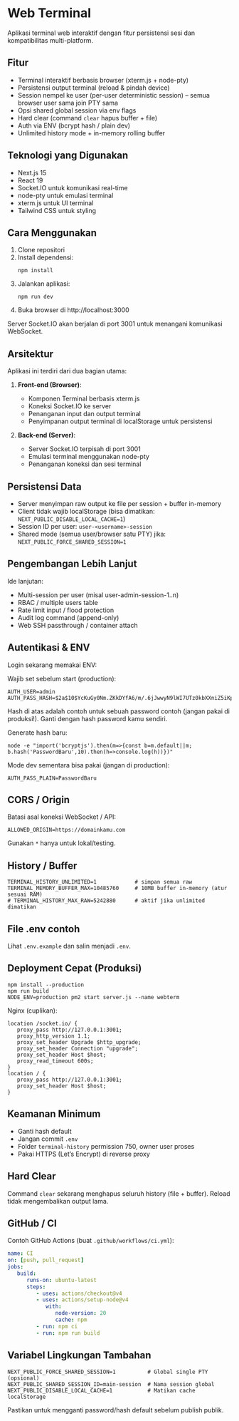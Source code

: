 # Web Terminal

Aplikasi terminal web interaktif dengan fitur persistensi sesi dan kompatibilitas multi-platform.

## Fitur

- Terminal interaktif berbasis browser (xterm.js + node-pty)
- Persistensi output terminal (reload & pindah device)
- Session nempel ke user (per-user deterministic session) – semua browser user sama join PTY sama
- Opsi shared global session via env flags
- Hard clear (command `clear` hapus buffer + file)
- Auth via ENV (bcrypt hash / plain dev)
- Unlimited history mode + in-memory rolling buffer

## Teknologi yang Digunakan

- Next.js 15
- React 19
- Socket.IO untuk komunikasi real-time
- node-pty untuk emulasi terminal
- xterm.js untuk UI terminal
- Tailwind CSS untuk styling

## Cara Menggunakan

1. Clone repositori
2. Install dependensi:
   ```
   npm install
   ```
3. Jalankan aplikasi:
   ```
   npm run dev
   ```
4. Buka browser di http://localhost:3000

Server Socket.IO akan berjalan di port 3001 untuk menangani komunikasi WebSocket.

## Arsitektur

Aplikasi ini terdiri dari dua bagian utama:

1. **Front-end (Browser)**:
   - Komponen Terminal berbasis xterm.js
   - Koneksi Socket.IO ke server
   - Penanganan input dan output terminal
   - Penyimpanan output terminal di localStorage untuk persistensi

2. **Back-end (Server)**:
   - Server Socket.IO terpisah di port 3001
   - Emulasi terminal menggunakan node-pty
   - Penanganan koneksi dan sesi terminal

## Persistensi Data

- Server menyimpan raw output ke file per session + buffer in-memory
- Client tidak wajib localStorage (bisa dimatikan: `NEXT_PUBLIC_DISABLE_LOCAL_CACHE=1`)
- Session ID per user: `user-<username>-session`
- Shared mode (semua user/browser satu PTY) jika: `NEXT_PUBLIC_FORCE_SHARED_SESSION=1`

## Pengembangan Lebih Lanjut

Ide lanjutan:
- Multi-session per user (misal user-admin-session-1..n)
- RBAC / multiple users table
- Rate limit input / flood protection
- Audit log command (append-only)
- Web SSH passthrough / container attach

## Autentikasi & ENV

Login sekarang memakai ENV:

Wajib set sebelum start (production):
```
AUTH_USER=admin
AUTH_PASS_HASH=$2a$10$YcKuGy0Nm.ZKkDYfA6/m/.6jJwwyN9lWI7UTz0kbXXniZ5iKpV5/m
```
Hash di atas adalah contoh untuk sebuah password contoh (jangan pakai di produksi!). Ganti dengan hash password kamu sendiri.

Generate hash baru:
```
node -e "import('bcryptjs').then(m=>{const b=m.default||m; b.hash('PasswordBaru',10).then(h=>console.log(h))})"
```

Mode dev sementara bisa pakai (jangan di production):
```
AUTH_PASS_PLAIN=PasswordBaru
```

## CORS / Origin

Batasi asal koneksi WebSocket / API:
```
ALLOWED_ORIGIN=https://domainkamu.com
```
Gunakan `*` hanya untuk lokal/testing.

## History / Buffer

```
TERMINAL_HISTORY_UNLIMITED=1            # simpan semua raw
TERMINAL_MEMORY_BUFFER_MAX=10485760     # 10MB buffer in-memory (atur sesuai RAM)
# TERMINAL_HISTORY_MAX_RAW=5242880      # aktif jika unlimited dimatikan
```

## File .env contoh
Lihat `.env.example` dan salin menjadi `.env`.

## Deployment Cepat (Produksi)

```
npm install --production
npm run build
NODE_ENV=production pm2 start server.js --name webterm
```

Nginx (cuplikan):
```
location /socket.io/ {
   proxy_pass http://127.0.0.1:3001;
   proxy_http_version 1.1;
   proxy_set_header Upgrade $http_upgrade;
   proxy_set_header Connection "upgrade";
   proxy_set_header Host $host;
   proxy_read_timeout 600s;
}
location / {
   proxy_pass http://127.0.0.1:3001;
   proxy_set_header Host $host;
}
```

## Keamanan Minimum

- Ganti hash default
- Jangan commit `.env`
- Folder `terminal-history` permission 750, owner user proses
- Pakai HTTPS (Let’s Encrypt) di reverse proxy

## Hard Clear

Command `clear` sekarang menghapus seluruh history (file + buffer). Reload tidak mengembalikan output lama.

## GitHub / CI

Contoh GitHub Actions (buat `.github/workflows/ci.yml`):
```yaml
name: CI
on: [push, pull_request]
jobs:
   build:
      runs-on: ubuntu-latest
      steps:
         - uses: actions/checkout@v4
         - uses: actions/setup-node@v4
            with:
               node-version: 20
               cache: npm
         - run: npm ci
         - run: npm run build
```

## Variabel Lingkungan Tambahan
```
NEXT_PUBLIC_FORCE_SHARED_SESSION=1          # Global single PTY (opsional)
NEXT_PUBLIC_SHARED_SESSION_ID=main-session  # Nama session global
NEXT_PUBLIC_DISABLE_LOCAL_CACHE=1           # Matikan cache localStorage
```

Pastikan untuk mengganti password/hash default sebelum publish publik.

